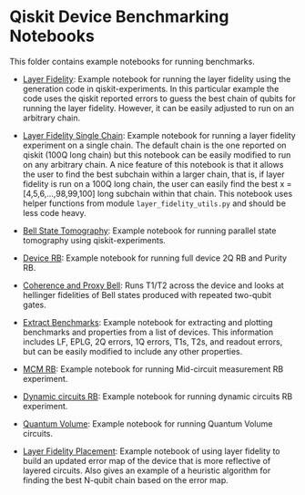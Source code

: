 # Qiskit Device Benchmarking Notebooks

This folder contains example notebooks for running benchmarks.

- [Layer Fidelity](layer_fidelity.ipynb): Example notebook for running the layer fidelity using the generation code in qiskit-experiments. In this particular example the code uses the qiskit reported errors to guess the best chain of qubits for running the layer fidelity. However, it can be easily adjusted to run on an arbitrary chain.

- [Layer Fidelity Single Chain](layer_fidelity_single_chain.ipynb): Example notebook for running a layer fidelity experiment on a single chain. The default chain is the one reported on qiskit (100Q long chain) but this notebook can be easily modified to run on any arbitrary chain. A nice feature of this notebook is that it allows the user to find the best subchain within a larger chain, that is, if layer fidelity is run on a 100Q long chain, the user can easily find the best x = [4,5,6,...,98,99,100] long subchain within that chain. This notebook uses helper functions from module `layer_fidelity_utils.py` and should be less code heavy.

- [Bell State Tomography](bell_state_tomography.ipynb): Example notebook for running parallel state tomography using qiskit-experiments.

- [Device RB](device_rb.ipynb): Example notebook for running full device 2Q RB and Purity RB.

- [Coherence and Proxy Bell](bell_tphi.ipynb): Runs T1/T2 across the device and looks at hellinger fidelities of Bell states produced with repeated two-qubit gates.

- [Extract Benchmarks](extract_benchmarks.ipynb): Example notebook for extracting and plotting benchmarks and properties from a list of devices. This information includes LF, EPLG, 2Q errors, 1Q errors, T1s, T2s, and readout errors, but can be easily modified to include any other properties.

- [MCM RB](mcm_rb.ipynb): Example notebook for running Mid-circuit measurement RB experiment.

- [Dynamic circuits RB](dynamic_circuits_rb.ipynb): Example notebook for running dynamic circuits RB experiment.
  
- [Quantum Volume](quantum_volume.ipynb): Example notebook for running Quantum Volume circuits.

- [Layer Fidelity Placement](layer_fidelity_placement.ipynb): Example notebook of using layer fidelity to build an updated error map of the device that is more reflective of layered circuits. Also gives an example of a heuristic algorithm for finding the best N-qubit chain based on the error map.
